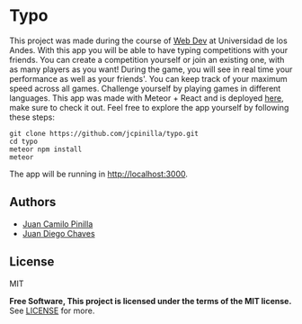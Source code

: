 # Typo
This project was made during the course of [Web Dev]( http://johnguerra.co/classes/webDevelopment_spring_2018/) at Universidad de los Andes. With this app you will be able to have typing competitions with your friends. You can create a competition yourself or join an existing one, with as many players as you want! During the game, you will see in real time your performance as well as your friends'. You can keep track of your maximum speed across all games. Challenge yourself by playing games in different languages. This app was made with Meteor + React and is deployed [here](https://typo-go.herokuapp.com/), make sure to check it out. Feel free to explore the app yourself by following these steps:
```
git clone https://github.com/jcpinilla/typo.git
cd typo
meteor npm install
meteor
```
The app will be running in [http://localhost:3000](http://localhost:3000).

## Authors
  - [Juan Camilo Pinilla](https://github.com/jcpinilla/)
  - [Juan Diego Chaves](https://github.com/jd-chaves)

License
----
MIT

**Free Software, This project is licensed under the terms of the MIT license.**
See [LICENSE](https://raw.githubusercontent.com/jcpinilla/typo/master/LICENSE) for more.

